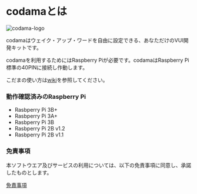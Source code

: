 # codamaとは

![codama-logo](https://user-images.githubusercontent.com/45427688/49334231-51fb4280-f614-11e8-954d-1cd8c77f3189.png)

codamaはウェイク・アップ・ワードを自由に設定できる、あなただけのVUI開発キットです。

codamaを利用するためにはRaspberry Piが必要です。codamaはRaspberry Pi標準の40PINに接続し作動します。

こだまの使い方は[wiki](https://github.com/YUKAI/codama-doc/wiki)を参照してください。

### 動作確認済みのRaspberry Pi
* Rasbperry Pi 3B+
* Rasbperry Pi 3A+
* Rasbperry Pi 3B
* Rasbperry Pi 2B v1.2
* Rasbperry Pi 2B v1.1

### 免責事項

本ソフトウエア及びサービスの利用については、以下の免責事項に同意し、承諾したものとします。

[免責事項](https://github.com/YUKAI/codama-doc/blob/master/EULA.pdf)
